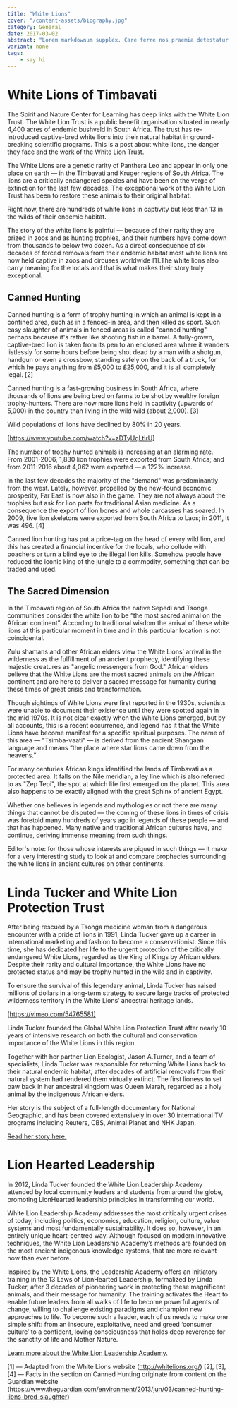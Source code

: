 ```yaml
---
title: "White Lions"
cover: "/content-assets/biography.jpg"
category: General
date: 2017-03-02
abstract: "Lorem markdownum supplex. Care ferre nos praemia detestatur oderit vitatumque, tardius pello ostentare; dixit."
variant: none
tags:
    - say hi
---
```

# White Lions of Timbavati

The Spirit and Nature Center for Learning has deep links with the White Lion Trust. The White Lion Trust is a public benefit organisation situated in nearly 4,400 acres of endemic bushveld in South Africa. The trust has re-introduced captive-bred white lions into their natural habitat in ground-breaking scientific programs. This is a post about white lions, the danger they face and the work of the White Lion Trust.

The White Lions are a genetic rarity of Panthera Leo and appear in only one place on earth — in the Timbavati and Kruger regions of South Africa. The lions are a critically endangered species and have been on the verge of extinction for the last few decades. The exceptional work of the White Lion Trust has been to restore these animals to their original habitat. 

Right now, there are hundreds of white lions in captivity but less than 13 in the wilds of their endemic habitat.

The story of the white lions is painful — because of their rarity they are prized in zoos and as hunting trophies, and their numbers have come down from thousands to below two dozen. As a direct consequence of six decades of forced removals from their endemic habitat most white lions are now held captive in zoos and circuses worldwide [1].The white lions also carry meaning for the locals and that is what makes their story truly exceptional.

## Canned Hunting

Canned hunting is a form of trophy hunting in which an animal is kept in a confined area, such as in a fenced-in area, and then killed as sport. Such easy slaughter of animals in fenced areas is called "canned hunting" perhaps because it's rather like shooting fish in a barrel. A fully-grown, captive-bred lion is taken from its pen to an enclosed area where it wanders listlessly for some hours before being shot dead by a man with a shotgun, handgun or even a crossbow, standing safely on the back of a truck, for which he pays anything from £5,000 to £25,000, and it is all completely legal. [2]

Canned hunting is a fast-growing business in South Africa, where thousands of lions are being bred on farms to be shot by wealthy foreign trophy-hunters. There are now more lions held in captivity (upwards of 5,000) in the country than living in the wild wild (about 2,000). [3]

Wild populations of lions have declined by 80% in 20 years.

[https://www.youtube.com/watch?v=zDTyUqLtlrU]

The number of trophy hunted animals is increasing at an alarming rate. From 2001-2006, 1,830 lion trophies were exported from South Africa; and from 2011-2016 about 4,062 were exported — a 122% increase.

In the last few decades the majority of the "demand" was predominantly from the west. Lately, however, propelled by the new-found economic prosperity, Far East is now also in the game. They are not always about the trophies but ask for lion parts for traditional Asian medicine. As a consequence the export of lion bones and whole carcasses has soared. In 2009, five lion skeletons were exported from South Africa to Laos; in 2011, it was 496. [4]

Canned lion hunting has put a price-tag on the head of every wild lion, and this has created a financial incentive for the locals, who collude with poachers or turn a blind eye to the illegal lion kills. Somehow people have reduced the iconic king of the jungle to a commodity, something that can be traded and used.

## The Sacred Dimension

In the Timbavati region of South Africa the native Sepedi and Tsonga communities consider the white lion to be “the most sacred animal on the African continent”. According to traditional wisdom the arrival of these white lions at this particular moment in time and in this particular location is not coincidental.

Zulu shamans and other African elders view the White Lions’ arrival in the wilderness as the fulfillment of an ancient prophecy, identifying these majestic creatures as "angelic messengers from God." African elders believe that the White Lions are the most sacred animals on the African continent and are here to deliver a sacred message for humanity during these times of great crisis and transformation.

Though sightings of White Lions were first reported in the 1930s, scientists were unable to document their existence until they were spotted again in the mid 1970s. It is not clear exactly when the White Lions emerged, but by all accounts, this is a recent occurrence, and legend has it that the White Lions have become manifest for a specific spiritual purposes. The name of this area — "Tsimba-vaati” — is derived from the ancient Shangaan language and means “the place where star lions came down from the heavens.”

For many centuries African kings identified the lands of Timbavati as a protected area. It falls on the Nile meridian, a ley line which is also referred to as "Zep Tepi", the spot at which life first emerged on the planet. This area also happens to be exactly aligned with the great Sphinx of ancient Egypt.

Whether one believes in legends and mythologies or not there are many things that cannot be disputed — the coming of these lions in times of crisis was foretold many hundreds of years ago in legends of these people — and that has happened. Many native and traditional African cultures have, and continue, deriving immense meaning from such things.

Editor's note: for those whose interests are piqued in such things — it make for a very interesting study to look at and compare prophecies surrounding the white lions in ancient cultures on other continents.

# Linda Tucker and White Lion Protection Trust

After being rescued by a Tsonga medicine woman from a dangerous encounter with a pride of lions in 1991, Linda Tucker gave up a career in international marketing and fashion to become a conservationist. Since this time, she has dedicated her life to the urgent protection of the critically endangered White Lions, regarded as the King of Kings by African elders. Despite their rarity and cultural importance, the White Lions have no protected status and may be trophy hunted in the wild and in captivity.

To ensure the survival of this legendary animal, Linda Tucker has raised millions of dollars in a long-term strategy to secure large tracks of protected wilderness territory in the White Lions’ ancestral heritage lands.

[https://vimeo.com/54765581]

Linda Tucker founded the Global White Lion Protection Trust after nearly 10 years of intensive research on both the cultural and conservation importance of the White Lions in this region.

Together with her partner Lion Ecologist, Jason A.Turner, and a team of specialists, Linda Tucker was responsible for returning White Lions back to their natural endemic habitat, after decades of artificial removals from their natural system had rendered them virtually extinct. The first lioness to set paw back in her ancestral kingdom was Queen Marah, regarded as a holy animal by the indigenous African elders.

Her story is the subject of a full-length documentary for National Geographic, and has been covered extensively in over 30 international TV programs including Reuters, CBS, Animal Planet and NHK Japan.

[Read her story here.](http://whitelions.org/about/meet-linda-tucker/)

# Lion Hearted Leadership

In 2012, Linda Tucker founded the White Lion Leadership Academy attended by local community leaders and students from around the globe, promoting LionHearted leadership principles in transforming our world.

White Lion Leadership Academy addresses the most critically urgent crises of today, including politics, economics, education, religion, culture, value systems and most fundamentally sustainability. It does so, however, in an entirely unique heart-centred way. Although focused on modern innovative techniques, the White Lion Leadership Academy’s methods are founded on the most ancient indigenous knowledge systems, that are more relevant now than ever before.

Inspired by the White Lions, the Leadership Academy offers an Initiatory training in the 13 Laws of LionHearted Leadership, formalized by Linda Tucker, after 3 decades of pioneering work in protecting these magnificent animals, and their message for humanity. The training activates the Heart to enable future leaders from all walks of life to become powerful agents of change, willing to challenge existing paradigms and champion new approaches to life. To become such a leader, each of us needs to make one simple shift: from an insecure, exploitative, need and greed ‘consumer culture’ to a confident, loving consciousness that holds deep reverence for the sanctity of life and Mother Nature.

[Learn more about the White Lion Leadership Academy.](http://whitelions.org/leadership-academy-2017/)

[1] — Adapted from the White Lions website (http://whitelions.org/)
[2], [3], [4] — Facts in the section on Canned Hunting originate from content on the Guardian website (https://www.theguardian.com/environment/2013/jun/03/canned-hunting-lions-bred-slaughter)


